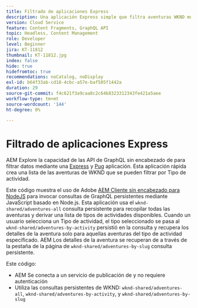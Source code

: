 ```yaml
---
title: Filtrado de aplicaciones Express
description: Una aplicación Express simple que filtra aventuras WKND modeladas con fragmentos de contenido.
version: Cloud Service
feature: Content Fragments, GraphQL API
topic: Headless, Content Management
role: Developer
level: Beginner
jira: KT-11812
thumbnail: KT-11812.jpg
index: false
hide: true
hidefromtoc: true
recommendations: noCatalog, noDisplay
exl-id: b64f33ab-cd18-4cbc-a57e-baf505f1442a
duration: 29
source-git-commit: f4c621f3a9caa8c2c64b8323312343fe421a5aee
workflow-type: tm+mt
source-wordcount: '144'
ht-degree: 0%

---
```


# Filtrado de aplicaciones Express

AEM Explore la capacidad de las API de GraphQL sin encabezado de para filtrar datos mediante una [Express](https://expressjs.com/) y [Pug](https://pugjs.org/) aplicación. Esta aplicación rápida crea una lista de las aventuras de WKND que se pueden filtrar por Tipo de actividad.

Este código muestra el uso de Adobe [AEM Cliente sin encabezado para NodeJS](https://github.com/adobe/aem-headless-client-nodejs#aem-headless-client-for-nodejs) para invocar consultas de GraphQL persistentes mediante JavaScript basado en Node.js. Esta aplicación usa el `wknd-shared/adventures-all` consulta persistente para recopilar todas las aventuras y derivar una lista de tipos de actividades disponibles. Cuando un usuario selecciona un Tipo de actividad, el tipo seleccionado se pasa al `wknd-shared/adventures-by-activity` persistió en la consulta y recupera los detalles de la aventura solo para aquellas aventuras del tipo de actividad especificado. AEM Los detalles de la aventura se recuperan de a través de la pestaña de la página de `wknd-shared/adventures-by-slug` consulta persistente.

Este código:

+ AEM Se conecta a un servicio de publicación de y no requiere autenticación
+ Utiliza las consultas persistentes de WKND: `wknd-shared/adventures-all`, `wknd-shared/adventures-by-activity`, y `wknd-shared/adventures-by-slug`
